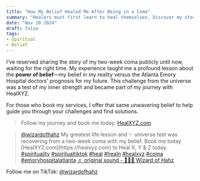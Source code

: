 ```yaml
---
title: "How My Belief Healed Me After Being in a Coma"
summary: "Healers must first learn to heal themselves. Discover my story."
date: "Nov 20 2024"
draft: false
tags:
- Spiritual
- Belief
---
```


I’ve reserved sharing the story of my two-week coma publicly until now, waiting for the right time. My experience taught me a profound lesson about the **power of belief**—my belief in my reality versus the Atlanta Emory Hospital doctors' prognosis for my future. This challenge from the universe was a test of my inner strength and became part of my journey with HealXYZ.

For those who book my services, I offer that same unwavering belief to help guide you through your challenges and find solutions.

> Follow my journey and book me today: [HealXYZ.com](https://healxyz.com)

<blockquote class="tiktok-embed" cite="https://www.tiktok.com/@wizardofhahz/video/7439439979664706847" data-video-id="7439439979664706847" style="max-width: 605px;min-width: 325px;"> 
  <section> 
    <a target="_blank" title="@wizardofhahz" href="https://www.tiktok.com/@wizardofhahz?refer=embed">@wizardofhahz</a> 
    My greatest life lesson and ✨ universe test was recovering from a two-week coma with my belief. Book me today [HealXYZ.com](https://healxyz.com) to Heal X, Y & Z today.  
    <a title="spirituality" target="_blank" href="https://www.tiktok.com/tag/spirituality?refer=embed">#spirituality</a> 
    <a title="spiritualtiktok" target="_blank" href="https://www.tiktok.com/tag/spiritualtiktok?refer=embed">#spiritualtiktok</a> 
    <a title="heal" target="_blank" href="https://www.tiktok.com/tag/heal?refer=embed">#heal</a> 
    <a title="healn" target="_blank" href="https://www.tiktok.com/tag/healn?refer=embed">#healn</a> 
    <a title="healxyz" target="_blank" href="https://www.tiktok.com/tag/healxyz?refer=embed">#healxyz</a> 
    <a title="coma" target="_blank" href="https://www.tiktok.com/tag/coma?refer=embed">#coma</a> 
    <a title="emoryhospitalatlanta" target="_blank" href="https://www.tiktok.com/tag/emoryhospitalatlanta?refer=embed">#emoryhospitalatlanta</a> 
    <a target="_blank" title="♬ original sound - 🧙🏼‍♂️ Wizard of Hahz" href="https://www.tiktok.com/music/original-sound-7439439972064693022?refer=embed">♬ original sound - 🧙🏼‍♂️ Wizard of Hahz</a> 
  </section> 
</blockquote> 
<script async src="https://www.tiktok.com/embed.js"></script>

Follow me on TikTok: [@wizardofhahz](https://tiktok.com/@wizardofhahz)
